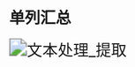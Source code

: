 # 单列汇总

<img src="https://img.alicdn.com/imgextra/i1/533062069/O1CN01DPKNER1R9eAuuHDTw_!!533062069.gif" alt="文本处理_提取" style="zoom:200%;" />

